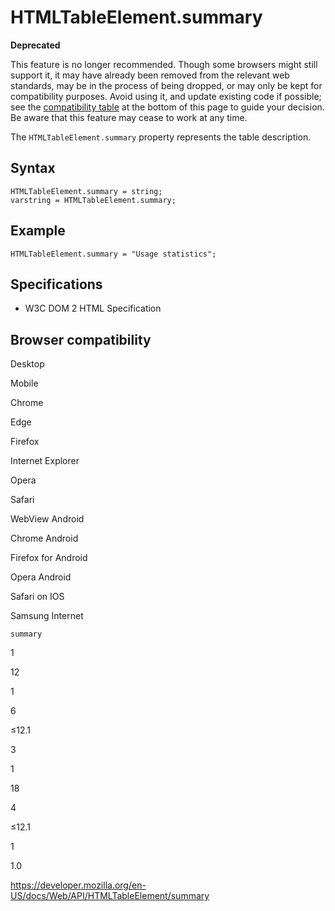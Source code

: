 # HTMLTableElement.summary

**Deprecated**

This feature is no longer recommended. Though some browsers might still support it, it may have already been removed from the relevant web standards, may be in the process of being dropped, or may only be kept for compatibility purposes. Avoid using it, and update existing code if possible; see the [compatibility table](#browser_compatibility) at the bottom of this page to guide your decision. Be aware that this feature may cease to work at any time.

The `HTMLTableElement.summary` property represents the table description.

## Syntax

    HTMLTableElement.summary = string;
    varstring = HTMLTableElement.summary;

## Example

    HTMLTableElement.summary = "Usage statistics";

## Specifications

- W3C DOM 2 HTML Specification

## Browser compatibility

Desktop

Mobile

Chrome

Edge

Firefox

Internet Explorer

Opera

Safari

WebView Android

Chrome Android

Firefox for Android

Opera Android

Safari on IOS

Samsung Internet

`summary`

1

12

1

6

≤12.1

3

1

18

4

≤12.1

1

1.0

<a href="https://developer.mozilla.org/en-US/docs/Web/API/HTMLTableElement/summary" class="_attribution-link">https://developer.mozilla.org/en-US/docs/Web/API/HTMLTableElement/summary</a>
